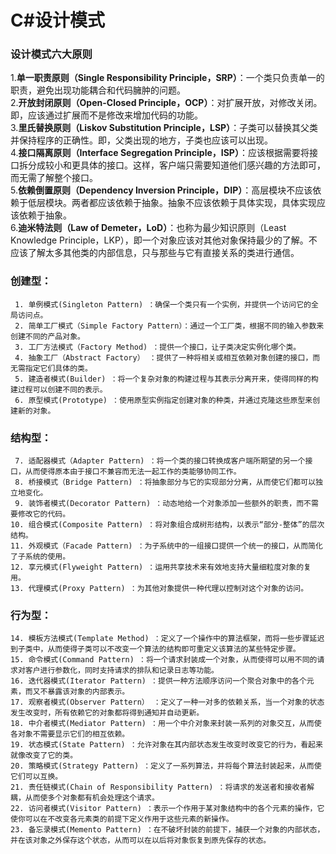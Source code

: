 # C#设计模式

### 设计模式六大原则
1.**单一职责原则（Single Responsibility Principle，SRP）**：一个类只负责单一的职责，避免出现功能耦合和代码臃肿的问题。<br/>
2.**开放封闭原则（Open-Closed Principle，OCP）**：对扩展开放，对修改关闭。即，应该通过扩展而不是修改来增加代码的功能。<br/>
3.**里氏替换原则（Liskov Substitution Principle，LSP）**：子类可以替换其父类并保持程序的正确性。即，父类出现的地方，子类也应该可以出现。<br/>
4.**接口隔离原则（Interface Segregation Principle，ISP）**：应该根据需要将接口拆分成较小和更具体的接口。这样，客户端只需要知道他们感兴趣的方法即可，而无需了解整个接口。<br/>
5.**依赖倒置原则（Dependency Inversion Principle，DIP）**：高层模块不应该依赖于低层模块。两者都应该依赖于抽象。抽象不应该依赖于具体实现，具体实现应该依赖于抽象。<br/>
6.**迪米特法则（Law of Demeter，LoD）**：也称为最少知识原则（Least Knowledge Principle，LKP），即一个对象应该对其他对象保持最少的了解。不应该了解太多其他类的内部信息，只与那些与它有直接关系的类进行通信。

### 创建型：
     1. 单例模式(Singleton Pattern) ：确保一个类只有一个实例，并提供一个访问它的全局访问点。
     2. 简单工厂模式（Simple Factory Pattern）：通过一个工厂类，根据不同的输入参数来创建不同的产品对象。
     3. 工厂方法模式（Factory Method) ：提供一个接口，让子类决定实例化哪个类。
     4. 抽象工厂（Abstract Factory） ：提供了一种将相关或相互依赖对象创建的接口，而无需指定它们具体的类。
     5. 建造者模式(Builder) ：将一个复杂对象的构建过程与其表示分离开来，使得同样的构建过程可以创建不同的表示。
     6. 原型模式(Prototype) ：使用原型实例指定创建对象的种类，并通过克隆这些原型来创建新的对象。
### 结构型：
     7. 适配器模式（Adapter Pattern) ：将一个类的接口转换成客户端所期望的另一个接口，从而使得原本由于接口不兼容而无法一起工作的类能够协同工作。
     8. 桥接模式（Bridge Pattern) ：将抽象部分与它的实现部分分离，从而使它们都可以独立地变化。
     9. 装饰者模式(Decorator Pattern) ：动态地给一个对象添加一些额外的职责，而不需要修改它的代码。
    10. 组合模式(Composite Pattern) ：将对象组合成树形结构，以表示“部分-整体”的层次结构。
    11. 外观模式（Facade Pattern) ：为子系统中的一组接口提供一个统一的接口，从而简化了子系统的使用。
    12. 享元模式(Flyweight Pattern) ：运用共享技术来有效地支持大量细粒度对象的复用。
    13. 代理模式(Proxy Pattern) ：为其他对象提供一种代理以控制对这个对象的访问。
### 行为型：
    14. 模板方法模式(Template Method) ：定义了一个操作中的算法框架，而将一些步骤延迟到子类中，从而使得子类可以不改变一个算法的结构即可重定义该算法的某些特定步骤。
    15. 命令模式(Command Pattern) ：将一个请求封装成一个对象，从而使得可以用不同的请求对客户进行参数化，同时支持请求的排队和记录日志等功能。
    16. 迭代器模式(Iterator Pattern) ：提供一种方法顺序访问一个聚合对象中的各个元素，而又不暴露该对象的内部表示。
    17. 观察者模式(Observer Pattern） ：定义了一种一对多的依赖关系，当一个对象的状态发生改变时，所有依赖它的对象都将得到通知并自动更新。
    18. 中介者模式(Mediator Pattern) ：用一个中介对象来封装一系列的对象交互，从而使各对象不需要显示它们的相互依赖。
    19. 状态模式(State Pattern) ：允许对象在其内部状态发生改变时改变它的行为，看起来就像改变了它的类。
    20. 策略模式(Strategy Pattern) ：定义了一系列算法，并将每个算法封装起来，从而使它们可以互换。
    21. 责任链模式(Chain of Responsibility Pattern) ：将请求的发送者和接收者解耦，从而使多个对象都有机会处理这个请求。
    22. 访问者模式(Visitor Pattern) ：表示一个作用于某对象结构中的各个元素的操作，它使你可以在不改变各元素类的前提下定义作用于这些元素的新操作。
    23. 备忘录模式(Memento Pattern) ：在不破坏封装的前提下，捕获一个对象的内部状态，并在该对象之外保存这个状态，从而可以在以后将对象恢复到原先保存的状态。
